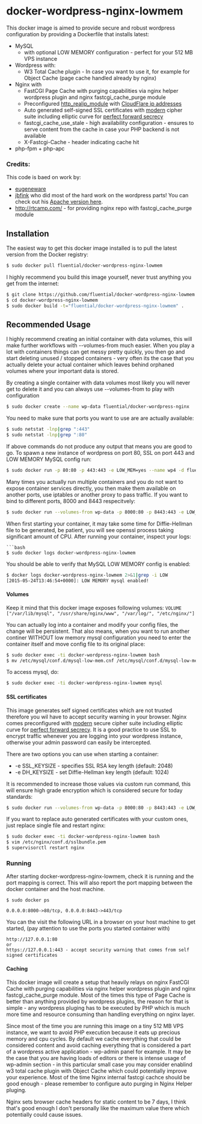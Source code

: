 # docker-wordpress-nginx-lowmem

This docker image is aimed to provide secure and robust wordpress configuration by providing
a Dockerfile that installs latest:
 * MySQL
   * with optional LOW MEMORY configuration - perfect for your 512 MB VPS instance
 * Wordpress with:
   * W3 Total Cache plugin - In case you want to use it, for example for Object Cache (page cache handled already by nginx)
 * Nginx with
   * FastCGI Page Cache with purging capabilities via nginx helper wordpress plugin and nginx fastcgi_cache_purge module
   * Preconfigured [http_realip_module](http://nginx.org/en/docs/http/ngx_http_realip_module.html) with [CloudFlare ip addresses](https://www.cloudflare.com/ips)
   * Auto generated self-signed SSL certificates with [modern](https://mozilla.github.io/server-side-tls/ssl-config-generator/?1) cipher suite including elliptic curve for [perfect forward secrecy](http://cryptography.wikia.com/wiki/Perfect_forward_secrecy)
   * fastcgi_cache_use_stale - high availability configuration - ensures to serve content from the cache in case your PHP backend is not available
   * X-Fastcgi-Cache - header indicating cache hit
 * php-fpm + php-apc

### Credits:
 This code is baed on work by:
 * [eugeneware](https://github.com/eugeneware/docker-wordpress-nginx)
 * [jbfink](https://github.com/jbfink/docker-wordpress) who did most of the hard work on the wordpress parts! You can check out his [Apache version here](https://github.com/jbfink/docker-wordpress).
 * http://rtcamp.com/ - for providing nginx repo with fastcgi_cache_purge module

## Installation

The easiest way to get this docker image installed is to pull the latest version
from the Docker registry:

```bash
$ sudo docker pull fluential/docker-wordpress-nginx-lowmem
```

I highly recommend you build this image yourself, never trust anything you get from the internet:

```bash
$ git clone https://github.com/fluential/docker-wordpress-nginx-lowmem
$ cd docker-wordpress-nginx-lowmem
$ sudo docker build -t="fluential/docker-wordpress-nginx-lowmem" .
```

## Recommended Usage
I highly recommend creating an initial container with data volumes, this will make further workflows with --volumes-from much easier.
When you play a lot with containers things can get messy pretty quickly, you then go and start deleting unused / stopped containers - very often its the case that you actually delete your actual container which leaves behind orphaned volumes where your important data is stored.

By creating a single container with data volumes most likely you will never get to delete it and you can always use --volumes-from to play with configuration

```bash
$ sudo docker create --name wp-data fluential/docker-wordpress-nginx
```

You need to make sure that ports you want to use are are actually available:

```bash
$ sudo netstat -lnp|grep ":443"
$ sudo netstat -lnp|grep ":80"
```

If above commands do not produce any output that means you are good to go.
To spawn a new instance of wordpress on port 80, SSL on port 443 and LOW MEMORY MySQL config run:

```bash
$ sudo docker run -p 80:80 -p 443:443 -e LOW_MEM=yes --name wp4 -d fluential/docker-wordpress-nginx-lowmem
```

Many times you actually run multiple containers and you do not want to expose container services directly, you then make them available on another ports, use iptables or another proxy to pass traffic.
If you want to bind to different ports, 8000 and 8443 respecitvely:

```bash
$ sudo docker run --volumes-from wp-data -p 8000:80 -p 8443:443 -e LOW_MEM=yes --name docker-wordpress-nginx-lowmem -d fluential/docker-wordpress-nginx
```

When first starting your container, it may take some time for Diffie-Hellman file to be generated, be patient, you will see openssl process taking significant amount of CPU.
After running your container, inspect your logs:
```
```bash
$ sudo docker logs docker-wordpress-nginx-lowmem
```

You should be able to verify that MySQL LOW MEMORY config is enabled:

```bash
$ docker logs docker-wordpress-nginx-lowmem 2>&1|grep -i LOW
[2015-05-24T13:46:54+0000]: LOW MEMORY mysql enabled!
```

#### Volumes
Keep it mind that this docker image exposes following volumes: ```VOLUME ["/var/lib/mysql", "/usr/share/nginx/www", "/var/log/", "/etc/nginx/"]```

You can actually log into a container and modify your config files, the change will be persistent.
That also means, when you want to run another continer WITHOUT low memory mysql configuration you need to enter the container itself and move config file to its original place:

```bash
$ sudo docker exec -ti docker-wordpress-nginx-lowmem bash
$ mv /etc/mysql/conf.d/mysql-low-mem.cnf /etc/mysql/conf.d/mysql-low-mem.cnf.disabled
```

To access mysql, do:

```bash
$ sudo docker exec -ti docker-wordpress-nginx-lowmem mysql
```

#### SSL certificates
This image generates self signed certificates which are not trusted therefore you wil have to accept security warning in your browser.
Nginx comes preconfigured with [modern](https://mozilla.github.io/server-side-tls/ssl-config-generator/?1) secure cipher suite including elliptic curve for [perfect forward secrecy](http://cryptography.wikia.com/wiki/Perfect_forward_secrecy).
It is a good practice to use SSL to encrypt traffic whenever you are logging into your wordpress instance, otherwise your admin password can easily be intercepted.

There are two options you can use when starting a container:
  * -e SSL_KEYSIZE - specifies SSL RSA key length (default: 2048)
  * -e DH_KEYSIZE  - set Diffie-Hellman key length (default: 1024)

It is recommended to increase those values via custom run command, this will ensure high grade encryption which is considered secure for today standards:

```bash
$ sudo docker run --volumes-from wp-data -p 8000:80 -p 8443:443 -e LOW_MEM=yes -e SSL_KEYSIZE=4096 -e DH_KEYSIZE=2048 --name docker-wordpress-nginx-lowmem -d fluential/docker-wordpress-nginx
```

If you want to replace auto generated certificates with your custom ones, just replace single file and restart nginx:

```bash
$ sudo docker exec -ti docker-wordpress-nginx-lowmem bash
$ vim /etc/nginx/conf.d/sslbundle.pem
$ supervisorctl restart nginx
```

### Running
After starting docker-wordpress-nginx-lowmem, check it is running and the port mapping is correct.  This will also report the port mapping between the docker container and the host machine.

```
$ sudo docker ps

0.0.0.0:8000->80/tcp, 0.0.0.0:8443->443/tcp
```

You can the visit the following URL in a browser on your host machine to get started, (pay attention to use the ports you started container with)

```
http://127.0.0.1:80
or
https://127.0.0.1:443 - accept security warning that comes from self signed certificates
```

#### Caching
This docker image will create a setup that heavily relays on nginx FastCGI Cache with purging capabilities via nginx helper wordpress plugin and nginx fastcgi_cache_purge module.
Most of the times this type of Page Cache is better than anything provided by wordpress plugins, the reason for that is simple - any wordpress pluging has to be executed by PHP which is much more time and resource consuming than handling everything on nginx layer.

Since most of the time you are running this image on a tiny 512 MB VPS instance, we want to avoid PHP execution because it eats up precious memory and cpu cycles.
By default we cache everything that could be considered content and avoid caching everything that is considered a part of a wordpress active application - wp-admin panel for example.
It may be the case that you are having loads of editors or there is intense usage of wp-admin section - in this particular small case you may consider enablind w3 total cache plugin with Object Cache which could potentially improve your experience.
Most of the time Nginx internal fastcgi cachce should be good enough - please remember to configure auto purging in Nginx Helper pluging.

Nginx sets browser cache headers for static content to be 7 days, I think that's good enough I don't personally like the maximum value there which potentially could cause issues.
